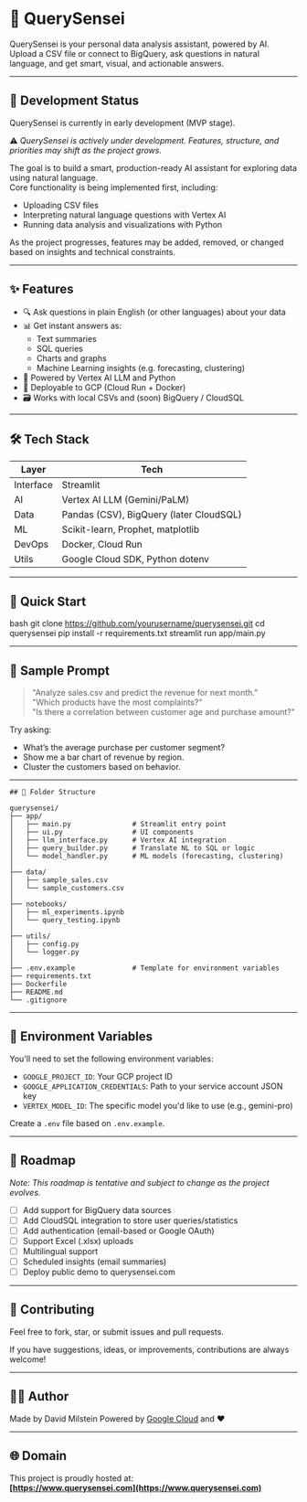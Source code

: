 # 🧠 QuerySensei

QuerySensei is your personal data analysis assistant, powered by AI.  
Upload a CSV file or connect to BigQuery, ask questions in natural language, and get smart, visual, and actionable answers.

---

## 🚧 Development Status

QuerySensei is currently in early development (MVP stage).

⚠️  *QuerySensei is actively under development. Features, structure, and priorities may shift as the project grows.*

The goal is to build a smart, production-ready AI assistant for exploring data using natural language.  
Core functionality is being implemented first, including:

- Uploading CSV files  
- Interpreting natural language questions with Vertex AI  
- Running data analysis and visualizations with Python  

As the project progresses, features may be added, removed, or changed based on insights and technical constraints.

---
## ✨ Features

- 🔍 Ask questions in plain English (or other languages) about your data
- 📊 Get instant answers as:
  - Text summaries
  - SQL queries
  - Charts and graphs
  - Machine Learning insights (e.g. forecasting, clustering)
- 🧠 Powered by Vertex AI LLM and Python
- 🚀 Deployable to GCP (Cloud Run + Docker)
- 🗃️ Works with local CSVs and (soon) BigQuery / CloudSQL

---

## 🛠️ Tech Stack

| Layer | Tech |
|-------|------|
| Interface | Streamlit |
| AI | Vertex AI LLM (Gemini/PaLM) |
| Data | Pandas (CSV), BigQuery (later CloudSQL) |
| ML | Scikit-learn, Prophet, matplotlib |
| DevOps | Docker, Cloud Run |
| Utils | Google Cloud SDK, Python dotenv |

---

## 🚀 Quick Start

bash
git clone https://github.com/yourusername/querysensei.git
cd querysensei
pip install -r requirements.txt
streamlit run app/main.py

---

## 🧠 Sample Prompt

> "Analyze sales.csv and predict the revenue for next month."  
> "Which products have the most complaints?"  
> "Is there a correlation between customer age and purchase amount?"

Try asking:

- What’s the average purchase per customer segment?
- Show me a bar chart of revenue by region.
- Cluster the customers based on behavior.

---

```text
## 📂 Folder Structure

querysensei/
├── app/
│   ├── main.py               # Streamlit entry point
│   ├── ui.py                 # UI components
│   ├── llm_interface.py      # Vertex AI integration
│   ├── query_builder.py      # Translate NL to SQL or logic
│   └── model_handler.py      # ML models (forecasting, clustering)
│
├── data/
│   ├── sample_sales.csv
│   └── sample_customers.csv
│
├── notebooks/
│   ├── ml_experiments.ipynb
│   └── query_testing.ipynb
│
├── utils/
│   ├── config.py
│   └── logger.py
│
├── .env.example              # Template for environment variables
├── requirements.txt
├── Dockerfile
├── README.md
└── .gitignore
```
---

## 🔐 Environment Variables

You'll need to set the following environment variables:

- `GOOGLE_PROJECT_ID`: Your GCP project ID
- `GOOGLE_APPLICATION_CREDENTIALS`: Path to your service account JSON key
- `VERTEX_MODEL_ID`: The specific model you'd like to use (e.g., gemini-pro)

Create a `.env` file based on `.env.example`.

---

## 📌 Roadmap

*Note: This roadmap is tentative and subject to change as the project evolves.*

- [ ] Add support for BigQuery data sources
- [ ] Add CloudSQL integration to store user queries/statistics
- [ ] Add authentication (email-based or Google OAuth)
- [ ] Support Excel (.xlsx) uploads
- [ ] Multilingual support
- [ ] Scheduled insights (email summaries)
- [ ] Deploy public demo to querysensei.com

---

## 🤝 Contributing

Feel free to fork, star, or submit issues and pull requests.

If you have suggestions, ideas, or improvements, contributions are always welcome!

---

## 🧑‍💻 Author

Made by David Milstein 
Powered by [Google Cloud](https://cloud.google.com/) and ❤️

---

## 🌐 Domain

This project is proudly hosted at:  
**[https://www.querysensei.com](https://www.querysensei.com)**
